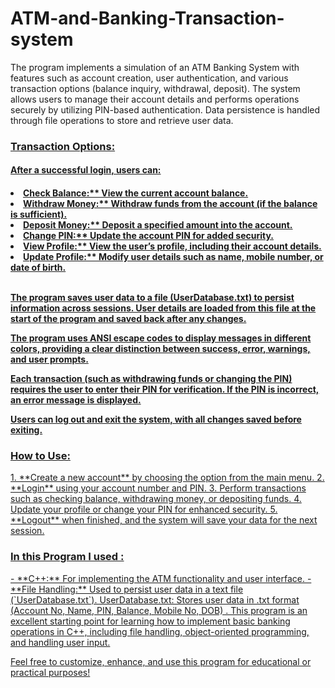 # ATM-and-Banking-Transaction-system

The program implements a simulation of an ATM Banking System with features such as account creation, user authentication, and various transaction options (balance inquiry, withdrawal, deposit). The system allows users to manage their account details and performs operations securely by utilizing PIN-based authentication. Data persistence is handled through file operations to store and retrieve user data.<u>


<h3>Transaction Options:</h3>
 <h4>After a successful login, users can:<h4>
<li>Check Balance:** View the current account balance.</li>
<li>Withdraw Money:** Withdraw funds from the account (if the balance is sufficient).</li>
<li>Deposit Money:** Deposit a specified amount into the account.</li>
<li>Change PIN:** Update the account PIN for added security.</li>
<li>View Profile:** View the user’s profile, including their account details.</li>
<li>Update Profile:** Modify user details such as name, mobile number, or date of birth.</li><br>

The program saves user data to a file (UserDatabase.txt) to persist information across sessions. User details are loaded from this file at the start of the program and saved back after any changes.

The program uses ANSI escape codes to display messages in different colors, providing a clear distinction between success, error, warnings, and user prompts.

Each transaction (such as withdrawing funds or changing the PIN) requires the user to enter their PIN for verification. If the PIN is incorrect, an error message is displayed.

Users can log out and exit the system, with all changes saved before exiting.

<h3>How to Use:</h3>
1. **Create a new account** by choosing the option from the main menu.
2. **Login** using your account number and PIN.
3. Perform transactions such as checking balance, withdrawing money, or depositing funds.
4. Update your profile or change your PIN for enhanced security.
5. **Logout** when finished, and the system will save your data for the next session.
   
<h3>In this Program I used :</h3>
- **C++:** For implementing the ATM functionality and user interface.
- **File Handling:** Used to persist user data in a text file (`UserDatabase.txt`).
UserDatabase.txt: Stores user data in .txt format (Account No, Name, PIN, Balance, Mobile No, DOB)
.
This program is an excellent starting point for learning how to implement basic banking operations in C++, including file handling, object-oriented programming, and handling user input.

Feel free to customize, enhance, and use this program for educational or practical purposes!
